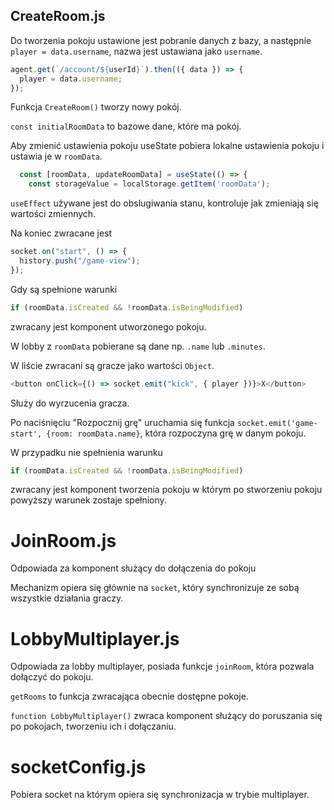 ## CreateRoom.js

Do tworzenia pokoju ustawione jest pobranie danych z bazy, a następnie `player = data.username`, nazwa jest ustawiana jako `username`.

```js
agent.get(`/account/${userId}`).then(({ data }) => {
  player = data.username;
});
```

Funkcja `CreateRoom()` tworzy nowy pokój.

`const initialRoomData` to bazowe dane, które ma pokój.

Aby zmienić ustawienia pokoju useState pobiera lokalne ustawienia pokoju i ustawia je w `roomData`.

```js
  const [roomData, updateRoomData] = useState(() => {
    const storageValue = localStorage.getItem('roomData');
```

`useEffect` używane jest do obslugiwania stanu, kontroluje jak zmieniają się wartości zmiennych.

Na koniec zwracane jest

```js
socket.on("start", () => {
  history.push("/game-view");
});
```

Gdy są spełnione warunki

```js
if (roomData.isCreated && !roomData.isBeingModified)
```

zwracany jest komponent utworzonego pokoju.

W lobby z `roomData` pobierane są dane np. `.name` lub `.minutes`.

W liście zwracani są gracze jako wartości `Object`.

```js
<button onClick={() => socket.emit("kick", { player })}>X</button>
```

Służy do wyrzucenia gracza.

Po naciśnięciu "Rozpocznij grę" uruchamia się funkcja `socket.emit('game-start', {room: roomData.name}`, która rozpoczyna grę w danym pokoju.

W przypadku nie spełnienia warunku

```js
if (roomData.isCreated && !roomData.isBeingModified)
```

zwracany jest komponent tworzenia pokoju w którym po stworzeniu pokoju powyższy warunek zostaje spełniony.

# JoinRoom.js

Odpowiada za komponent służący do dołączenia do pokoju

Mechanizm opiera się głównie na `socket`, który synchronizuje ze sobą wszystkie działania graczy.

# LobbyMultiplayer.js

Odpowiada za lobby multiplayer, posiada funkcje `joinRoom`, która pozwala dołączyć do pokoju.

`getRooms` to funkcja zwracająca obecnie dostępne pokoje.

`function LobbyMultiplayer()` zwraca komponent służący do poruszania się po pokojach, tworzeniu ich i dołączaniu.

# socketConfig.js

Pobiera socket na którym opiera się synchronizacja w trybie multiplayer.
